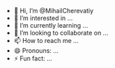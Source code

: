 - 👋 Hi, I’m @MihailCherevatiy
- 👀 I’m interested in ...
- 🌱 I’m currently learning ...
- 💞️ I’m looking to collaborate on ...
- 📫 How to reach me ...
- 😄 Pronouns: ...
- ⚡ Fun fact: ...

<!---
MihailCherevatiy/MihailCherevatiy is a ✨ special ✨ repository because its `README.md` (this file) appears on your GitHub profile.
You can click the Preview link to take a look at your changes.
--->
